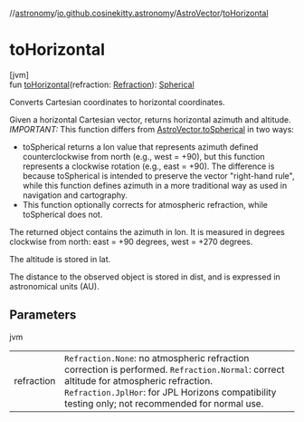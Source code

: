 //[astronomy](../../../index.md)/[io.github.cosinekitty.astronomy](../index.md)/[AstroVector](index.md)/[toHorizontal](to-horizontal.md)

# toHorizontal

[jvm]\
fun [toHorizontal](to-horizontal.md)(refraction: [Refraction](../-refraction/index.md)): [Spherical](../-spherical/index.md)

Converts Cartesian coordinates to horizontal coordinates.

Given a horizontal Cartesian vector, returns horizontal azimuth and altitude. *IMPORTANT:* This function differs from [AstroVector.toSpherical](to-spherical.md) in two ways:

- 
   toSpherical returns a lon value that represents azimuth defined counterclockwise from north (e.g., west = +90), but this function represents a clockwise rotation (e.g., east = +90). The difference is because toSpherical is intended to preserve the vector "right-hand rule", while this function defines azimuth in a more traditional way as used in navigation and cartography.
- 
   This function optionally corrects for atmospheric refraction, while toSpherical does not.

The returned object contains the azimuth in lon. It is measured in degrees clockwise from north: east = +90 degrees, west = +270 degrees.

The altitude is stored in lat.

The distance to the observed object is stored in dist, and is expressed in astronomical units (AU).

## Parameters

jvm

| | |
|---|---|
| refraction | `Refraction.None`: no atmospheric refraction correction is performed.     `Refraction.Normal`: correct altitude for atmospheric refraction.     `Refraction.JplHor`: for JPL Horizons compatibility testing only; not recommended for normal use. |
